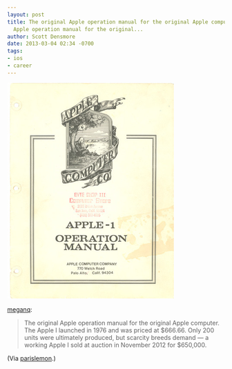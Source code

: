 ```yaml
---
layout: post
title: The original Apple operation manual for the original Apple computer. The original
  Apple operation manual for the original...
author: Scott Densmore
date: 2013-03-04 02:34 -0700
tags:
- ios
- career
---
```


![Image](/assets/img/apple-manual.jpg)  
  
[meganq](http://meganq.tumblr.com/post/44479230330/the-original-apple-operation-manual-for-the):

> The original Apple operation manual for the original Apple computer. The Apple I launched in 1976 and was priced at $666.66. Only 200 units were ultimately produced, but scarcity breeds demand — a working Apple I sold at auction in November 2012 for $650,000.

(Via [parislemon](http://parislemon.com/).)